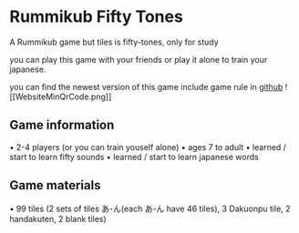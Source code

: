 # Rummikub Fifty Tones

A Rummikub game but tiles is fifty-tones, only for study

you can play this game with your friends or play it alone to train your japanese.

you can find the newest version of this game include game rule in [github](https://github.com/IceWaterNotIce/rummikub-fifty-tones)
![[WebsiteMinQrCode.png]]

## Game information

• 2-4 players (or you can train youself alone)
• ages 7 to adult
• learned / start to learn fifty sounds
• learned / start to learn japanese words

## Game materials

• 99 tiles (2 sets of tiles あ-ん(each あ-ん have 46 tiles), 3 Dakuonpu tile, 2 handakuten, 2 blank tiles)
